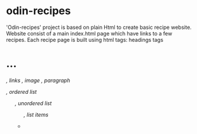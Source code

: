 # odin-recipes

'Odin-recipes' project is based on plain Html to create basic recipe website.
Website consist of a main index.html page which have links to a few recipes.
Each recipe page is built using html tags:
headings tags <h1>...<h6>,
links <a> ,
image <img>,
paragraph <p>,
ordered list <ol>,
unordered list <ul>,
list items <li>
